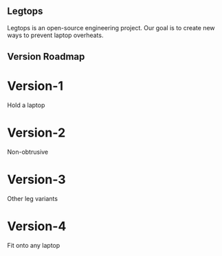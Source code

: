 Legtops
---

Legtops is an open-source engineering project. Our goal is to create new ways to prevent laptop overheats.

Version Roadmap
---

Version-1
===
Hold a laptop

Version-2
===
Non-obtrusive

Version-3
===
Other leg variants

Version-4
===
Fit onto any laptop